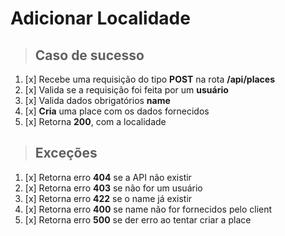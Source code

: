 # Adicionar Localidade

> ## Caso de sucesso

1. [x] Recebe uma requisição do tipo **POST** na rota **/api/places**
2. [x] Valida se a requisição foi feita por um **usuário**
3. [x] Valida dados obrigatórios **name**
4. [x] **Cria** uma place com os dados fornecidos
5. [x] Retorna **200**, com a localidade

> ## Exceções

1. [x] Retorna erro **404** se a API não existir
2. [x] Retorna erro **403** se não for um usuário
3. [x] Retorna erro **422** se o name já existir
4. [x] Retorna erro **400** se name não for fornecidos pelo client
5. [x] Retorna erro **500** se der erro ao tentar criar a place